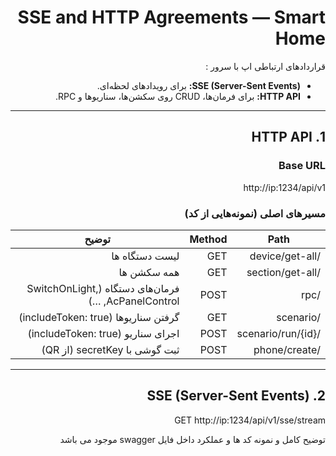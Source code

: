 <div dir="rtl">

# SSE and HTTP Agreements — Smart Home

 قراردادهای ارتباطی اپ با سرور :
- **SSE (Server-Sent Events):** برای رویدادهای لحظه‌ای.
- **HTTP API:** برای فرمان‌ها، CRUD روی سکشن‌ها، سناریوها و RPC.

---

## 1. HTTP API

### Base URL
http://ip:1234/api/v1


### مسیرهای اصلی (نمونه‌هایی از کد)

| Path | Method | توضیح |
|------|--------|-------|
| /device/get-all | GET | لیست دستگاه‌ ها |
| /section/get-all | GET | همه سکشن‌ ها |
| /rpc | POST | فرمان‌های دستگاه (SwitchOnLight, AcPanelControl, …) |
| /scenario | GET | گرفتن سناریوها (includeToken: true) |
| /scenario/run/{id} | POST | اجرای سناریو (includeToken: true) |
| /phone/create | POST | ثبت گوشی با secretKey (از QR) |

---

## 2. SSE (Server-Sent Events)

GET http://ip:1234/api/v1/sse/stream

توضیح کامل و نمونه کد ها و عملکرد داخل فایل swagger موجود می باشد

</div>